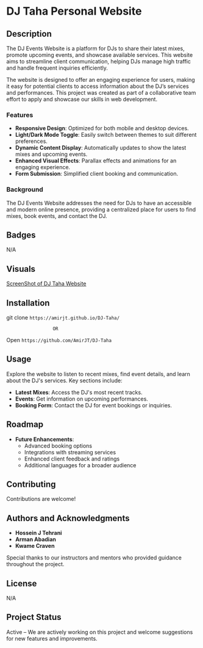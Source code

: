 # DJ Taha Personal Website 

## Description

The DJ Events Website is a platform for DJs to share their latest mixes, promote upcoming events, and showcase available services. This website aims to streamline client communication, helping DJs manage high traffic and handle frequent inquiries efficiently.

The website is designed to offer an engaging experience for users, making it easy for potential clients to access information about the DJ’s services and performances. This project was created as part of a collaborative team effort to apply and showcase our skills in web development.

### Features
- **Responsive Design**: Optimized for both mobile and desktop devices.
- **Light/Dark Mode Toggle**: Easily switch between themes to suit different preferences.
- **Dynamic Content Display**: Automatically updates to show the latest mixes and upcoming events.
- **Enhanced Visual Effects**: Parallax effects and animations for an engaging experience.
- **Form Submission**: Simplified client booking and communication.

### Background
The DJ Events Website addresses the need for DJs to have an accessible and modern online presence, providing a centralized place for users to find mixes, book events, and contact the DJ. 


## Badges

N/A

## Visuals

[ScreenShot of DJ Taha Website](./assets/images/screenshot.png)


## Installation
 
git clone `https://amirjt.github.io/DJ-Taha/`
 
                     OR

Open `https://github.com/AmirJT/DJ-Taha` 

## Usage

Explore the website to listen to recent mixes, find event details, and learn about the DJ's services. Key sections include:
- **Latest Mixes**: Access the DJ's most recent tracks.
- **Events**: Get information on upcoming performances.
- **Booking Form**: Contact the DJ for event bookings or inquiries.


## Roadmap

- **Future Enhancements**:
  - Advanced booking options
  - Integrations with streaming services
  - Enhanced client feedback and ratings
  - Additional languages for a broader audience

## Contributing

Contributions are welcome! 

## Authors and Acknowledgments

- **Hossein J Tehrani**
- **Arman Abadian**
- **Kwame Craven**

Special thanks to our instructors and mentors who provided guidance throughout the project.

## License

N/A

## Project Status

Active – We are actively working on this project and welcome suggestions for new features and improvements.

